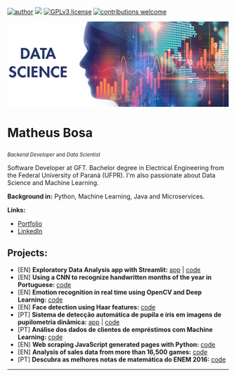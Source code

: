 [![author](https://img.shields.io/badge/author-matheusbosa-red.svg)](https://www.linkedin.com/in/matheusbosa) [![](https://img.shields.io/badge/python-3.7+-blue.svg)](https://www.python.org/downloads/release/python-365/) [![GPLv3 license](https://img.shields.io/badge/License-GPLv3-blue.svg)](http://perso.crans.org/besson/LICENSE.html) [![contributions welcome](https://img.shields.io/badge/contributions-welcome-brightgreen.svg?style=flat)](https://github.com/carlosfab/data_science/issues)

<p align="center">
  <img src="banner.png" >
</p>

# Matheus Bosa
<sub>*Backend Developer* and *Data Scientist*</sub>

Software Developer at GFT. Bachelor degree in Electrical Engineering from the Federal University of Paraná (UFPR). I'm also passionate about Data Science and Machine Learning.

**Background in:** Python, Machine Learning, Java and Microservices.

**Links:**
* [Portfolio](https://bosamatheus.github.io)
* [LinkedIn](https://www.linkedin.com/in/matheusbosa)

## Projects:

* [EN] **Exploratory Data Analysis app with Streamlit:** [app](https://exploratory-data-analysis.herokuapp.com/) | [code](https://github.com/bosamatheus/eda)
* [EN] **Using a CNN to recognize handwritten months of the year in Portuguese:** [code](https://github.com/bosamatheus/handwritten-months)
* [EN] **Emotion recognition in real time using OpenCV and Deep Learning:** [code](https://github.com/bosamatheus/emotion-recognition)
* [EN] **Face detection using Haar features:** [code](https://github.com/bosamatheus/face-detection-haar)
* [PT] **Sistema de detecção automática de pupila e íris em imagens de pupilometria dinâmica:** [app](https://pupilometria.herokuapp.com/) | [code](https://github.com/bosamatheus/dynamic_pupillometry)
* [PT] **Análise dos dados de clientes de empréstimos com Machine Learning:** [code](https://github.com/bosamatheus/clientes-emprestimo)
* [EN] **Web scraping JavaScript generated pages with Python:** [code](https://github.com/bosamatheus/webscraping-selenium)
* [EN] **Analysis of sales data from more than 16,500 games:** [code](https://github.com/bosamatheus/video-game-sales)
* [PT] **Descubra as melhores notas de matemática do ENEM 2016:** [code](https://github.com/bosamatheus/enem-2016)

---
